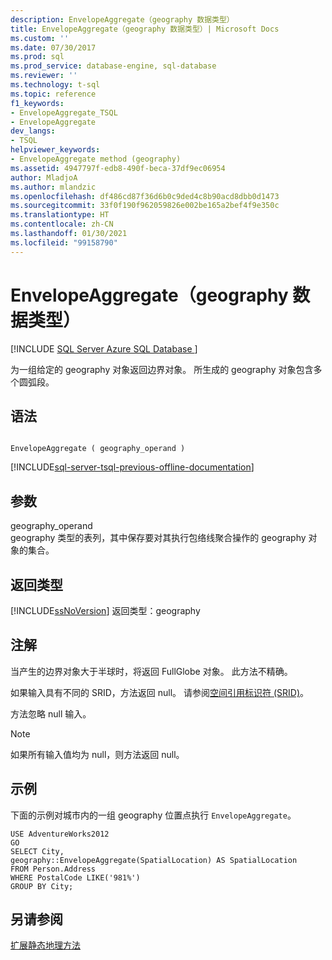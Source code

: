 ```yaml
---
description: EnvelopeAggregate（geography 数据类型）
title: EnvelopeAggregate（geography 数据类型）| Microsoft Docs
ms.custom: ''
ms.date: 07/30/2017
ms.prod: sql
ms.prod_service: database-engine, sql-database
ms.reviewer: ''
ms.technology: t-sql
ms.topic: reference
f1_keywords:
- EnvelopeAggregate_TSQL
- EnvelopeAggregate
dev_langs:
- TSQL
helpviewer_keywords:
- EnvelopeAggregate method (geography)
ms.assetid: 4947797f-edb8-490f-beca-37df9ec06954
author: MladjoA
ms.author: mlandzic
ms.openlocfilehash: df486cd87f36d6b0c9ded4c8b90acd8dbb0d1473
ms.sourcegitcommit: 33f0f190f962059826e002be165a2bef4f9e350c
ms.translationtype: HT
ms.contentlocale: zh-CN
ms.lasthandoff: 01/30/2021
ms.locfileid: "99158790"
---
```

# <a name="envelopeaggregate-geography-data-type"></a>EnvelopeAggregate（geography 数据类型）
[!INCLUDE [SQL Server Azure SQL Database ](../../includes/applies-to-version/sql-asdb.md)]

为一组给定的 geography 对象返回边界对象。 所生成的 geography 对象包含多个圆弧段。
  
## <a name="syntax"></a>语法  
  
```  
  
EnvelopeAggregate ( geography_operand )  
```  
  
[!INCLUDE[sql-server-tsql-previous-offline-documentation](../../includes/sql-server-tsql-previous-offline-documentation.md)]

## <a name="arguments"></a>参数
 geography_operand  
 geography 类型的表列，其中保存要对其执行包络线聚合操作的 geography 对象的集合。  
  
## <a name="return-types"></a>返回类型  
 [!INCLUDE[ssNoVersion](../../includes/ssnoversion-md.md)] 返回类型：geography  
  
## <a name="remarks"></a>注解  
 当产生的边界对象大于半球时，将返回 FullGlobe 对象。 此方法不精确。  
  
 如果输入具有不同的 SRID，方法返回 null。 请参阅[空间引用标识符 (SRID)](../../relational-databases/spatial/spatial-reference-identifiers-srids.md)。  
  
 方法忽略 null 输入。  
  
> [!NOTE]  
>  如果所有输入值均为 null，则方法返回 null。  
  
## <a name="examples"></a>示例  
 下面的示例对城市内的一组 geography 位置点执行 `EnvelopeAggregate`。  
  
 ```
 USE AdventureWorks2012  
 GO  
 SELECT City,  
 geography::EnvelopeAggregate(SpatialLocation) AS SpatialLocation  
 FROM Person.Address  
 WHERE PostalCode LIKE('981%')  
 GROUP BY City;
 ```  
  
## <a name="see-also"></a>另请参阅  
 [扩展静态地理方法](../../t-sql/spatial-geography/extended-static-geography-methods.md)  
  
  
